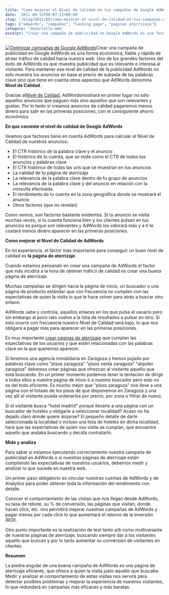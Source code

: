 ```yaml
---
title: "Como mejorar el Nivel de calidad en tus campañas de Google AdWords"
date: '2011-09-13T09:07:12+00:00'
slug: '/blog/2011/09/como-mejorar-el-nivel-de-calidad-en-tus-campanas-de-google-adwords'
tags: ["adwords", "campañas", "landing page", "paginas aterrizaje"]
category: 'desarrollo-web'
excerpt: "Crear una campaña de publicidad en Google AdWords es una forma económica, fiable y rápida de atraer tráfico de calidad hacia nuestra web. Uno de los grandes factores del éxito de AdWords es que muestra publicidad que es relevante e interesa al visitante."
---
```

[![Optimizar campañas de Google AdWords](http://static.squarespace.com/static/5303797ae4b0c6ad9e43f072/5303ce80e4b0400995a883d6/5303cf3fe4b0400995a88b6e/1392758591888/google-adwords.gif?format=original "google-adwords")](http://static.squarespace.com/static/5303797ae4b0c6ad9e43f072/5303ce80e4b0400995a883d6/5303cf3fe4b0400995a88b6e/1392758591888/google-adwords.gif?format=original)Crear una campaña de publicidad en Google AdWords es una forma económica, fiable y rápida de atraer tráfico de calidad hacia nuestra web. Uno de los grandes factores del éxito de AdWords es que muestra publicidad que es relevante e interesa al visitante. Para mantener ese nivel de calidad de la publicidad AdWords no solo muestra los anuncios en base al precio de subasta de las palabras clave sino que tiene en cuenta otros aspectos que AdWords denomina **Nivel de Calidad**.

Gracias al[Nivel de Calidad](http://adwords.google.com/support/aw/bin/answer.py?hl=es-419&hlrm=en&answer=10215), AdWordsmostrará en primer lugar no sólo aquellos anuncios que paguen más sino aquellos que son relevantes y gustan. Por lo tanto si creamos anuncios de calidad pagaremos menos dinero para salir en las primeras posiciones, con el consiguiente ahorro económico.

**En que consiste el nivel de calidad de Google AdWords**

Veamos que factores tiene en cuenta AdWords para calcular el Nivel de Calidad de nuestros anuncios:

- El CTR histórico de la palabra clave y el anuncio
- El histórico de tu cuenta, que se mide como el CTR de todos tus anuncios y palabras clave
- El CTR histórico de todas las urls que se muestran en tus anuncios
- La calidad de tu página de aterrizaje
- La relevancia de la palabra clave dentro de tu grupo de anuncios
- La relevancia de la palabra clave y del anuncio en relación con la consulta efectuada
- El rendimiento de tu cuenta en la zona geográfica donde se mostrará el anuncio
- Otros factores (que no revelan)

Como vemos, son factores bastante evidentes. Si tu anuncio se visita muchas veces, si tu cuenta funciona bien y los clientes pulsan en tus anuncios es porque son relevantes y AdWords los valorará más y a tí te costará menos dinero aparecer en las primeras posiciones.

**Como mejorar el Nivel de Calidad de AdWords**

En mi experiencia, el factor más importante para conseguir un buen nivel de calidad es **la página de aterrizaje**.

Cuando estamos pensando en crear una campaña de AdWords el factor que más incidirá a la hora de obtener tráfico de calidad es crear una buena página de aterrizaje.

Muchas campañas se dirigen hacia la página de inicio, un buscador o una página de producto estándar que con frecuencia no cumplen con las expectativas de quien la visita lo que le hace volver para atrás a buscar otro enlace.

AdWords sabe y controla, aquellos enlaces en los que pulsa el usuario pero sin embargo al poco rato vuelve a la lista de resultados a pulsar en otro. Si esto ocurre con frecuencia nuestro Nivel de Calidad será bajo, lo que nos obligará a pagar más para aparecer en las primeras posiciones.

Es muy importante [crear páginas de aterrizaje](http://static.squarespace.com/static/5303797ae4b0c6ad9e43f072/5303ce80e4b0400995a883d6/5303cf40e4b0400995a88b71/1392758592094/?format=original "Testing A/B y Multivariante") que cumplan las expectativas de los usuarios y que estén relacionadas con las palabras clave en la que queremos aparecer.

Si tenemos una agencia inmobiliaria en Zaragoza y hemos pujado por palabras clave como "pisos zaragoza" "pisos venta zaragoza" "alquiler zaragoza" debemos crear páginas que ofrezcan al visitante aquello que está buscando. En un primer momento podemos tener la tentación de dirigir a todos ellos a nuestra página de inicio ó a nuestro buscador pero esto no es del todo eficiente. Es mucho mejor que "pisos zaragoza" nos lleve a una página con el listado de los pisos de que disponemos en Zaragoza y una vez allí el visitante pueda ordenarlos por precio, por zona o filtrar de nuevo.

Si el visitante busca "hotel madrid" porqué llevarle a una página con un buscador de hoteles y obligarle a seleccionar localidad? Acaso no ha dejado claro donde quiere alojarse? El pequeño detalle de darle seleccionada la localidad o incluso una lista de hoteles en dicha localidad, hará que las expectativas de quien nos visita se cumplan, que encuentre aquello que andaba buscando y decida contratarlo.

**Mide y analiza**

Para saber si estamos ejecutando correctamente nuestra campaña de publicidad en AdWords o si nuestras páginas de aterrizaje están cumpliendo las expectativas de nuestros usuarios, debemos medir y analizar lo que sucede en nuestra web.

Un primer paso obligatorio es vincular nuestras cuentas de AdWords y de Analytics para poder obtener toda la información del rendimiento con detalle.

Conocer el comportamiento de las visitas que nos llegan desde AdWords, su tasa de rebote, su % de conversión, las páginas que visitan, donde hacen click, etc. nos permitirá mejorar nuestras campañas de AdWords y pagar menos por cada click lo que aumentará el retorno de la inversión (ROI).

Otro punto importante es la realización de test tanto a/b como multivariante de nuestras páginas de aterrizaje, buscando siempre dar a los visitantes aquello que buscan y por lo tanto aumentar su conversión de visitantes en clientes.

**Resumen**

La piedra angular de una buena campaña de AdWords es una página de aterrizaje eficiente, que ofrece a quien la visita justo aquello que buscaba. Medir y analizar el comportamiento de estas visitas nos servirá para detectar posibles problemas y mejorar la experiencia de nuestros visitantes, lo que redundará en campañas más eficaces y más baratas.
